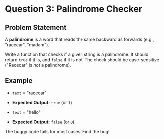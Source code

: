 # Question 3: Palindrome Checker

## Problem Statement

A **palindrome** is a word that reads the same backward as forwards (e.g., "racecar", "madam").

Write a function that checks if a given string is a palindrome. It should return `true` if it is, and `false` if it is not. The check should be case-sensitive ("Racecar" is *not* a palindrome).

## Example

* `text` = "racecar"
* **Expected Output:** `true` (or `1`)

* `text` = "hello"
* **Expected Output:** `false` (or `0`)

The buggy code fails for most cases. Find the bug!